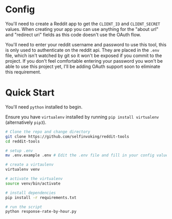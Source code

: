 # Config

You'll need to create a Reddit app to get the `CLIENT_ID` and `CLIENT_SECRET` values. When creating your app you can use anything for the "about url" and "redirect uri" fields as this code doesn't use the OAuth flow. 

You'll need to enter your reddit username and password to use this tool, this is only used to authenticate on the reddit api. They are placed in the `.env` file, which isn't watched by git so it won't be exposed if you commit to the project. If you don't feel comfortable entering your password you won't be able to use this project yet, I'll be adding OAuth support soon to eliminate this requirement.

# Quick Start

You'll need `python` installed to begin.

Ensure you have `virtualenv` installed by running `pip install virtualenv` (alternatively `pip3`).

```bash
# Clone the repo and change directory
git clone https://github.com/selfinvoking/reddit-tools
cd reddit-tools

# setup .env
mv .env.example .env # Edit the .env file and fill in your config values

# create a virtaulenv
virtualenv venv

# activate the virtualenv
source venv/bin/activate

# install dependencies
pip install -r requirements.txt

# run the script
python response-rate-by-hour.py
```